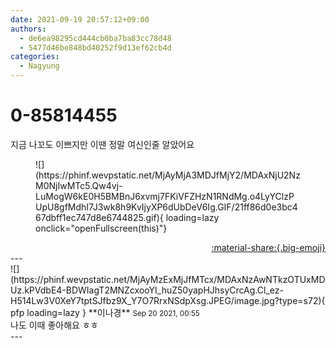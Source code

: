 ```yaml
---
date: 2021-09-19 20:57:12+09:00
authors:
  - de6ea98295cd444cb0ba7ba83cc78d48
  - 5477d46be848bd40252f9d13ef62cb4d
categories:
  - Nagyung
---
```


# 0-85814455

<div class="post-container" markdown="1">
<div class="content-container md-sidebar__scrollwrap" markdown="1">

지금 나꼬도 이쁘지만 이땐 정말 여신인줄 알았어요
<figure markdown="1">
![](https://phinf.wevpstatic.net/MjAyMjA3MDJfMjY2/MDAxNjU2NzM0NjIwMTc5.Qw4vj-LuMogW6kE0H5BMBnJ6xvmj7FKiVFZHzN1RNdMg.o4LyYClzPUpU8gfMdhI7J3wk8h9KvIjyXP6dUbDeV6Ig.GIF/21ff86d0e3bc467dbff1ec747d8e6744825.gif){ loading=lazy onclick="openFullscreen(this)"}
</figure>


</div>
</div>

<div style="text-align: right;" markdown="1">
<a href="https://weverse.io/fromis9/fanpost/0-85814455" style="text-align: right;">:material-share:{.big-emoji}</a>
</div>
---

<div class="comments-container md-sidebar__scrollwrap" markdown="1">
<div class="comment" markdown="1">
<div class='id-container' markdown="1">
![](https://phinf.wevpstatic.net/MjAyMzExMjJfMTcx/MDAxNzAwNTkzOTUxMDUz.kPVdbE4-BDWIagT2MNZcxooYI_huZ50yapHJhsyCrcAg.Cl_ez-H514Lw3V0XeY7tptSJfbz9X_Y7O7RrxNSdpXsg.JPEG/image.jpg?type=s72){ pfp loading=lazy }
**<span class="artist">이나경</span>** <small>Sep 20 2021, 00:55</small><br>
</div>
<div class='comment-body' markdown="1">
나도 이때 좋아해요 ㅎㅎ
</div>
</div>
</div>
---
